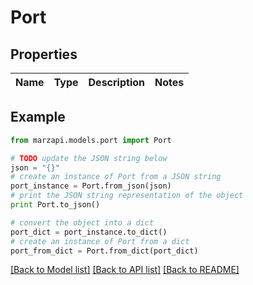 # Port


## Properties
Name | Type | Description | Notes
------------ | ------------- | ------------- | -------------

## Example

```python
from marzapi.models.port import Port

# TODO update the JSON string below
json = "{}"
# create an instance of Port from a JSON string
port_instance = Port.from_json(json)
# print the JSON string representation of the object
print Port.to_json()

# convert the object into a dict
port_dict = port_instance.to_dict()
# create an instance of Port from a dict
port_from_dict = Port.from_dict(port_dict)
```
[[Back to Model list]](../README.md#documentation-for-models) [[Back to API list]](../README.md#documentation-for-api-endpoints) [[Back to README]](../README.md)


